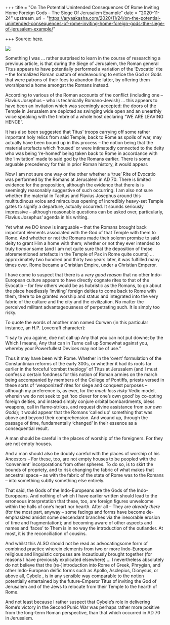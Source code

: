 +++
title = "On The Potential Unintended Consequences Of Rome Inviting Home Foreign Gods – The Siege Of Jerusalem Example"
date = "2020-11-24"
upstream_url = "https://aryaakasha.com/2020/11/24/on-the-potential-unintended-consequences-of-rome-inviting-home-foreign-gods-the-siege-of-jerusalem-example/"

+++
Source: [here](https://aryaakasha.com/2020/11/24/on-the-potential-unintended-consequences-of-rome-inviting-home-foreign-gods-the-siege-of-jerusalem-example/).

![](https://aryaakasha.files.wordpress.com/2020/11/parade-rome-articles-ce-sack-detail-reliefs-81-ce.jpg?w=550)

Something I was … rather surprised to learn in the course of researching
a previous article, is that during the Siege of Jerusalem, the Roman
general Titus appears to have potentially performed a variation of the
‘Evocatio’ rite – the formalized Roman custom of endeavouring to entice
the God or Gods that were patrons of their foes to abandon the latter,
by offering them worshipand a home amongst the Romans instead.

According to various of the Roman accounts of the conflict (including
one – Flavius Josephus – who is technically Romano-Jewish) … this
appears to have been an invitation which was seemingly accepted: the
doors of the Temple in Jerusalem are depicted as swinging wide open and
an unearthly voice speaking with the timbre of a whole host declaring
“WE ARE LEAVING HENCE”.

It has also been suggested that Titus’ troops carrying off some rather
important holy relics from said Temple, back to Rome as spoils of war,
may actually have been bound up in this process – the notion being that
the material artefacts which ‘housed’ or were intimatedly connected to
the deity who was being ‘re-homed’ being taken back to Rome in
accordance with the ‘invitation’ made to said god by the Romans earlier.
There is some arguable precedency for this in prior Roman history, it
would appear.

Now I am not sure one way or the other whether a ‘true’ Rite of Evocatio
was performed by the Romans at Jerusalem in AD 70. There is limited
evidence for the proposition, although the evidence that there is is
seemingly reasonably suggestive of such occurring. I am also not sure
whether the material in Tacitus and Flavius Josephus around this
multitudinous voice and miraculous opening of incredibly heavy-set
Temple gates to signify a departure, actually occurred. It sounds
seriously impressive – although reasonable questions can be asked over,
particularly, Flavius Josephus’ agenda in his writing.

Yet what we DO know is inarguable – that the Romans brought back
important elements associated with the God of that Temple with them to
Rome. And whether or not the Romans made their solemn promise to said
deity to grant Him a home with them; whether or not they ever intended
to truly *honour* same (and I am not quite sure that the deposition of
these aforementioned artefacts in the Temple of Pax in Rome quite
counts) … approximately two hundred and thirty two years later, it was
fulfilled many times over. Rome became a Christian Empire, under a
Christian Emperor.

I have come to suspect that there is a *very good reason* that no other
Indo-European culture appears to have directly cognate rites to that of
the Evocatio – for few others would be as hubristic as the Romans, to go
about the place heedlessly ‘inviting’ foreign deities to come back to
Rome with them, there to be granted worship and status and integrated
into the very fabric of the culture and the city and the civilization.
No matter the perceived militant advantageousness of perpetrating such.
It is simply too risky.

To quote the words of another man named Curwen (in this particular
instance, an H.P. Lovecraft character):

“I say to you againe, doe not call up Any that you can not put downe; by
the Which I meane, Any that can in Turne call up Somewhat against you,
whereby your Powerfullest Devices may not be of use.”

Thus it may have been with Rome. Whether in the ‘overt’ formulation of
the Constantinian reforms of the early 300s, or whether it had its roots
far earlier in the forceful ‘combat theology’ of Titus at Jerusalem (and
I must confess a certain fondness for this notion of Roman armies on the
march being accompanied by members of the College of Pontiffs, priests
versed in these sorts of ‘weaponized’ rites for siege and conquest
purposes – although my preference is, as ever, for the *much less risky*
Vedic model, wherein we do not seek to get ‘too clever for one’s own
good’ by co-opting foreign deities, and instead simply conjure orbital
bombardments, bless weapons, call in flame-strikes, and request divine
assistance from *our own Gods*); it would appear that the Romans ‘called
up’ something that was above and beyond their comprehension. And wound
up, through the passage of time, fundamentally ‘changed’ in their
essence as a consequential result.

A man should be careful in the places of worship of the foreigners. For
they are not empty houses.

And a man should also be doubly careful with the places of worship of
his Ancestors – For these, too, are not empty houses to be peopled with
the ‘convenient’ incorporations from other spheres. To do so, is to
skirt the bounds of propriety, and to risk changing the fabric of what
makes that ancestral space – as with the fabric of the state of Rome was
to the Romans – into something subtly something else entirely.

That said, the Gods of the Indo-Europeans are the Gods of the
Indo-Europeans. And nothing of which I have earlier written should lead
to the erroneous interpretation that these, too, are foreign figures
unwelcome within the halls of one’s heart nor hearth. After all – They
are *already there* (for the most part, anyway – some facings and forms
have become de-emphasized amidst some descendant branches via the
inexorable erosion of time and fragmentation); and becoming aware of
other aspects and names and ‘faces’ to Them is in no way the
introduction of the outlander. At most, it is the reconciliation of
cousins.

And whilst this ALSO should not be read as advocatingsome form of
combined practice wherein elements from two or more Indo-European
religious and linguistic corpuses are incautiously brought together (for
reasons I have previously explicated elsewhere) … I nevertheless
absolutely do not believe that the (re-)introduction into Rome of Greek,
Phrygian, and other Indo-European deific forms such as Apollo,
Asclepius, Dionysus, or above all, Cybele , is in any sensible way
comparable to the notion potentially entertained by the future-Emperor
Titus of inviting the God of Jerusalem and of the Jews to relocate from
their Temple to the hearth of Rome.

And not least because I rather suspect that Cybele’s role in delivering
Rome’s victory in the Second Punic War was perhaps rather more positive
from the long-term Roman perspective, than that which occurred in AD 70
in Jerusalem.
